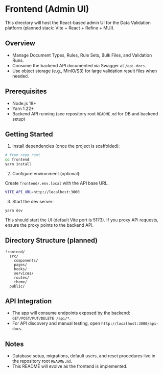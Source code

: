 # Frontend (Admin UI)

This directory will host the React-based admin UI for the Data Validation platform (planned stack: Vite + React + Refine + MUI).

## Overview

- Manage Document Types, Rules, Rule Sets, Bulk Files, and Validation Runs.
- Consume the backend API documented via Swagger at `/api-docs`.
- Use object storage (e.g., MinIO/S3) for large validation result files when needed.

## Prerequisites

- Node.js 18+
- Yarn 1.22+
- Backend API running (see repository root `README.md` for DB and backend setup)

## Getting Started

1. Install dependencies (once the project is scaffolded):

```bash
# from repo root
cd frontend
yarn install
```

2. Configure environment (optional):

Create `frontend/.env.local` with the API base URL.

```bash
VITE_API_URL=http://localhost:3000
```

3. Start the dev server:

```bash
yarn dev
```

This should start the UI (default Vite port is 5173). If you proxy API requests, ensure the proxy points to the backend API.

## Directory Structure (planned)

```
frontend/
  src/
    components/
    pages/
    hooks/
    services/
    routes/
    theme/
  public/
```

## API Integration

- The app will consume endpoints exposed by the backend: `GET/POST/PUT/DELETE /api/*`.
- For API discovery and manual testing, open `http://localhost:3000/api-docs`.

## Notes

- Database setup, migrations, default users, and reset procedures live in the repository root `README.md`.
- This README will evolve as the frontend is implemented.
